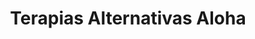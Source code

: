 ---
title: "Terapias Alternativas Aloha"
url: /madrid/terapias-alternativas-aloha/
shop: Massage
---